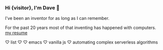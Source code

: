 ### Hi {visitor}, I'm Dave 👋

I've been an inventor for as long as I can remember. 

For the past 20 years most of that inventing has happened with computers.  [my resume](https://github.com/davejimison/davejimison/blob/main/Jimison_Resume.pdf)

♡ list ♡
♡ emacs
♡ vanilla js
♡ automating complex serverless algorithms


<!--
**davejimison/davejimison** is a ✨ _special_ ✨ repository because its `README.md` (this file) appears on your GitHub profile.

Here are some ideas to get you started:

- 🔭 I’m currently working on ...
- 🌱 I’m currently learning ...
- 👯 I’m looking to collaborate on ...
- 🤔 I’m looking for help with ...
- 💬 Ask me about ...
- 📫 How to reach me: ...
- 😄 Pronouns: ...
- ⚡ Fun fact: ...
-->
